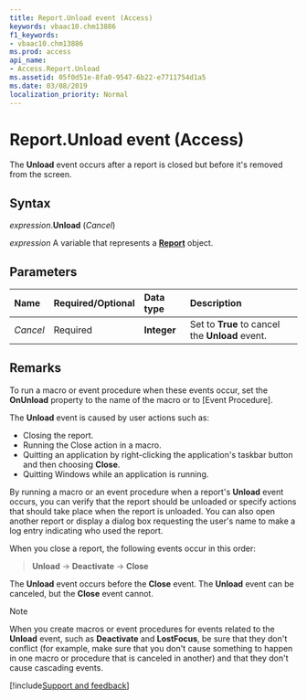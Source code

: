 ```yaml
---
title: Report.Unload event (Access)
keywords: vbaac10.chm13886
f1_keywords:
- vbaac10.chm13886
ms.prod: access
api_name:
- Access.Report.Unload
ms.assetid: 05f0d51e-8fa0-9547-6b22-e7711754d1a5
ms.date: 03/08/2019
localization_priority: Normal
---
```



# Report.Unload event (Access)

The **Unload** event occurs after a report is closed but before it's removed from the screen.


## Syntax

_expression_.**Unload** (_Cancel_)

_expression_ A variable that represents a **[Report](Access.Report.md)** object.


## Parameters

|Name|Required/Optional|Data type|Description|
|:-----|:-----|:-----|:-----|
| _Cancel_|Required|**Integer**|Set to **True** to cancel the **Unload** event.|

## Remarks

To run a macro or event procedure when these events occur, set the **OnUnload** property to the name of the macro or to [Event Procedure].

The **Unload** event is caused by user actions such as:

- Closing the report.   
- Running the Close action in a macro.   
- Quitting an application by right-clicking the application's taskbar button and then choosing **Close**. 
- Quitting Windows while an application is running.
    
By running a macro or an event procedure when a report's **Unload** event occurs, you can verify that the report should be unloaded or specify actions that should take place when the report is unloaded. You can also open another report or display a dialog box requesting the user's name to make a log entry indicating who used the report.

When you close a report, the following events occur in this order:

> **Unload** → **Deactivate** → **Close**

The **Unload** event occurs before the **Close** event. The **Unload** event can be canceled, but the **Close** event cannot.

> [!NOTE] 
> When you create macros or event procedures for events related to the **Unload** event, such as **Deactivate** and **LostFocus**, be sure that they don't conflict (for example, make sure that you don't cause something to happen in one macro or procedure that is canceled in another) and that they don't cause cascading events.



[!include[Support and feedback](~/includes/feedback-boilerplate.md)]